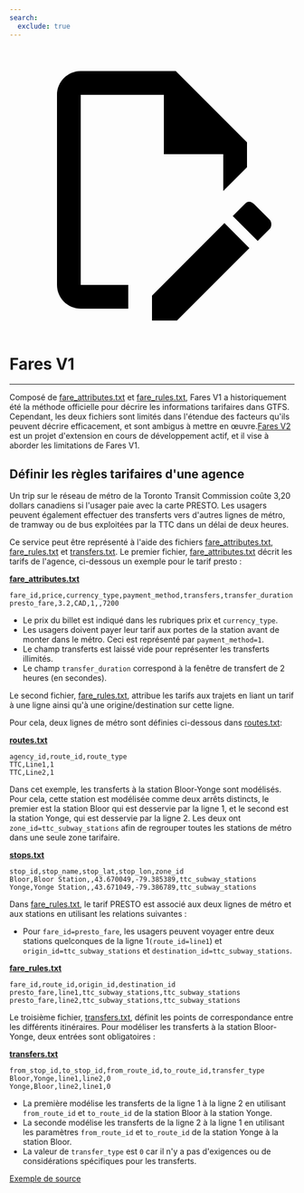 ```yaml
---
search:
  exclude: true
---
```


<a class="pencil-link" href="https://github.com/MobilityData/gtfs.org/edit/main/docs/schedule/examples/fares-v1.md" title="Edit this page" target="_blank">
    <svg class="pencil" xmlns="http://www.w3.org/2000/svg" viewBox="0 0 24 24"><path d="M10 20H6V4h7v5h5v3.1l2-2V8l-6-6H6c-1.1 0-2 .9-2 2v16c0 1.1.9 2 2 2h4v-2m10.2-7c.1 0 .3.1.4.2l1.3 1.3c.2.2.2.6 0 .8l-1 1-2.1-2.1 1-1c.1-.1.2-.2.4-.2m0 3.9L14.1 23H12v-2.1l6.1-6.1 2.1 2.1Z"></path></svg>
  </a>

# Fares V1

<hr/>

Composé de [fare_attributes.txt](../../reference/#fare_attributestxt) et [fare_rules.txt](../../reference/#fare_rulestxt), Fares V1 a historiquement été la méthode officielle pour décrire les informations tarifaires dans GTFS. Cependant, les deux fichiers sont limités dans l'étendue des facteurs qu'ils peuvent décrire efficacement, et sont ambigus à mettre en œuvre.[Fares V2](../../examples/fares-v2/) est un projet d'extension en cours de développement actif, et il vise à aborder les limitations de Fares V1.

## Définir les règles tarifaires d'une agence

Un trip sur le réseau de métro de la Toronto Transit Commission coûte 3,20 dollars canadiens si l'usager paie avec la carte PRESTO. Les usagers peuvent également effectuer des transferts vers d'autres lignes de métro, de tramway ou de bus exploitées par la TTC dans un délai de deux heures.

Ce service peut être représenté à l'aide des fichiers [fare_attributes.txt](../../reference/#fare_attributestxt), [fare_rules.txt](../../reference/#fare_rulestxt) et [transfers.txt](../../reference/#transferstxt). Le premier fichier, [fare_attributes.txt](../../reference/#fare_attributestxt) décrit les tarifs de l'agence, ci-dessous un exemple pour le tarif presto :

[**fare_attributes.txt**](../../reference/#fare_attributestxt)

    fare_id,price,currency_type,payment_method,transfers,transfer_duration
    presto_fare,3.2,CAD,1,,7200

- Le prix du billet est indiqué dans les rubriques prix et `currency_type`.
- Les usagers doivent payer leur tarif aux portes de la station avant de monter dans le métro. Ceci est représenté par `payment_method=1`.
- Le champ transferts est laissé vide pour représenter les transferts illimités.
- Le champ `transfer_duration` correspond à la fenêtre de transfert de 2 heures (en secondes).

Le second fichier, [fare_rules.txt](../../reference/#fare_rulestxt), attribue les tarifs aux trajets en liant un tarif à une ligne ainsi qu'à une origine/destination sur cette ligne.

Pour cela, deux lignes de métro sont définies ci-dessous dans [routes.txt](../../reference/#routestxt):

[**routes.txt**](../../reference/#routestxt)

    agency_id,route_id,route_type
    TTC,Line1,1
    TTC,Line2,1

Dans cet exemple, les transferts à la station Bloor-Yonge sont modélisés. Pour cela, cette station est modélisée comme deux arrêts distincts, le premier est la station Bloor qui est desservie par la ligne 1, et le second est la station Yonge, qui est desservie par la ligne 2. Les deux ont `zone_id=ttc_subway_stations` afin de regrouper toutes les stations de métro dans une seule zone tarifaire.

[**stops.txt**](../../reference/#stopstxt)

    stop_id,stop_name,stop_lat,stop_lon,zone_id
    Bloor,Bloor Station,,43.670049,-79.385389,ttc_subway_stations
    Yonge,Yonge Station,,43.671049,-79.386789,ttc_subway_stations

Dans [fare_rules.txt](../../reference/#fare_rulestxt), le tarif PRESTO est associé aux deux lignes de métro et aux stations en utilisant les relations suivantes :

- Pour `fare_id=presto_fare`, les usagers peuvent voyager entre deux stations quelconques de la ligne 1`(route_id=line1`) et `origin_id=ttc_subway_stations` et `destination_id=ttc_subway_stations`.

[**fare_rules.txt**](../../reference/#fare_rulestxt)

    fare_id,route_id,origin_id,destination_id
    presto_fare,line1,ttc_subway_stations,ttc_subway_stations
    presto_fare,line2,ttc_subway_stations,ttc_subway_stations

Le troisième fichier, [transfers.txt](../../reference/#transferstxt), définit les points de correspondance entre les différents itinéraires. Pour modéliser les transferts à la station Bloor-Yonge, deux entrées sont obligatoires :

[**transfers.txt**](../../reference/#transferstxt)

    from_stop_id,to_stop_id,from_route_id,to_route_id,transfer_type
    Bloor,Yonge,line1,line2,0
    Yonge,Bloor,line2,line1,0

- La première modélise les transferts de la ligne 1 à la ligne 2 en utilisant `from_route_id` et `to_route_id` de la station Bloor à la station Yonge.
- La seconde modélise les transferts de la ligne 2 à la ligne 1 en utilisant les paramètres `from_route_id` et `to_route_id` de la station Yonge à la station Bloor.
- La valeur de `transfer_type` est `0` car il n'y a pas d'exigences ou de considérations spécifiques pour les transferts.

[Exemple de source](https://www.ttc.ca/Fares-and-passes)
